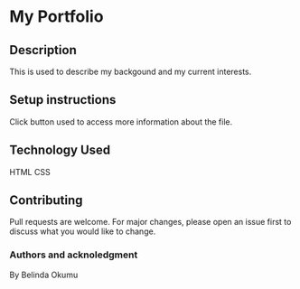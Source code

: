 # My Portfolio
## Description
This is used to describe my backgound and my current interests.
## Setup instructions
Click button used to access more information about the file.
## Technology Used
HTML
CSS
## Contributing
Pull requests are welcome. For major changes, please open an issue first to discuss what you would like to change.
### Authors and acknoledgment
By Belinda Okumu
